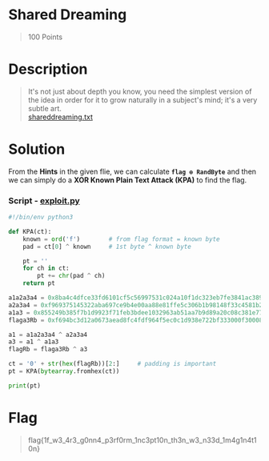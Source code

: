 # Shared Dreaming
> 100 Points 

# Description
> It's not just about depth you know, you need the simplest version of the idea in order for it to grow naturally in a subject's mind; it's a very subtle art. <br>
> [shareddreaming.txt](shareddreaming.txt)

# Solution
From the **Hints** in the given flie, we can calculate **`flag ⊕ RandByte`** and then we can simply do a **XOR Known Plain Text Attack (KPA)** to 
find the flag. 

### Script - [exploit.py](exploit.py)

```py
#!/bin/env python3

def KPA(ct):	
	known = ord('f') 		# from flag format = known byte
	pad = ct[0] ^ known		# 1st byte ^ known byte

	pt = ''
	for ch in ct:
		pt += chr(pad ^ ch)
	return pt

a1a2a3a4 = 0x8ba4c4dfce33fd6101cf5c56997531c024a10f1dc323eb7fe3841ac389747fb90e3418f90011ef2610fa3636cd6cf0002d19faa30d39161fbd45cc58abff6a84
a2a3a4 = 0xf969375145322aba697ce9b4e00aa88e81ffe5c306b1b98148f33c4581b2ac39bc95f13b27c39f2311a590b7e27cdbdb7599f615acd70c45378e44fb319b8cb6
a1a3 = 0x855249b385f7b1d9923f71feb3bdee1032963ab51aa7b9d89a20c08c381e77890aa8849702d8791f8e636e833928ba6ea44c5f261983b7e29bd82e44b77fe03b
flaga3Rb = 0xf694bc3d12a0673aead8fc4fdf964f5ec0c1d938e722bf333000f300088ead0dec1e7e03720331098068c13a066ca9bca89850a8ee67feb8471af5f47b4c0f13

a1 = a1a2a3a4 ^ a2a3a4
a3 = a1 ^ a1a3
flagRb = flaga3Rb ^ a3

ct = '0' + str(hex(flagRb))[2:]		# padding is important
pt = KPA(bytearray.fromhex(ct))

print(pt)
```

# Flag
> flag{1f_w3_4r3_g0nn4_p3rf0rm_1nc3pt10n_th3n_w3_n33d_1m4g1n4t10n}
